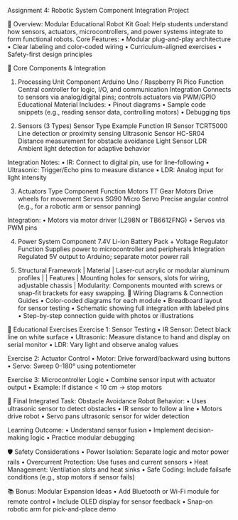 Assignment 4: Robotic System Component Integration Project

🧠 Overview: Modular Educational Robot Kit
Goal: Help students understand how sensors, actuators, microcontrollers, and power systems integrate to form functional robots.
Core Features:
•	Modular plug-and-play architecture
•	Clear labeling and color-coded wiring
•	Curriculum-aligned exercises
•	Safety-first design principles

🧩 Core Components & Integration
1. Processing Unit
Component	Arduino Uno / Raspberry Pi Pico
Function	Central controller for logic, I/O, and communication
Integration	Connects to sensors via analog/digital pins; controls actuators via PWM/GPIO
Educational Material Includes:
•	Pinout diagrams
•	Sample code snippets (e.g., reading sensor data, controlling motors)
•	Debugging tips

2. Sensors (3 Types)
Sensor Type	Example	Function
IR Sensor	TCRT5000	Line detection or proximity sensing
Ultrasonic Sensor	HC-SR04	Distance measurement for obstacle avoidance
Light Sensor	LDR	Ambient light detection for adaptive behavior

Integration Notes:
•	IR: Connect to digital pin, use for line-following
•	Ultrasonic: Trigger/Echo pins to measure distance
•	LDR: Analog input for light intensity

3. Actuators
Type	Component	Function
Motors	TT Gear Motors	Drive wheels for movement
Servos	SG90 Micro Servo	Precise angular control (e.g., for a robotic arm or sensor panning)

Integration:
•	Motors via motor driver (L298N or TB6612FNG)
•	Servos via PWM pins

4. Power System
Component	7.4V Li-ion Battery Pack + Voltage Regulator
Function	Supplies power to microcontroller and peripherals
Integration	Regulated 5V output to Arduino; separate motor power rail

5. Structural Framework
| Material | Laser-cut acrylic or modular aluminum profiles |
| Features | Mounting holes for sensors, slots for wiring, adjustable chassis |
Modularity: Components mounted with screws or snap-fit brackets for easy swapping.
🔌 Wiring Diagrams & Connection Guides
•	Color-coded diagrams for each module
•	Breadboard layout for sensor testing
•	Schematic showing full integration with labeled pins
•	Step-by-step connection guide with photos or illustrations

🧪 Educational Exercises
Exercise 1: Sensor Testing
•	IR Sensor: Detect black line on white surface
•	Ultrasonic: Measure distance to hand and display on serial monitor
•	LDR: Vary light and observe analog values

Exercise 2: Actuator Control
•	Motor: Drive forward/backward using buttons
•	Servo: Sweep 0–180° using potentiometer

Exercise 3: Microcontroller Logic
•	Combine sensor input with actuator output
•	Example: If distance < 10 cm → stop motors

🤖 Final Integrated Task: Obstacle Avoidance Robot
Behavior:
•	Uses ultrasonic sensor to detect obstacles
•	IR sensor to follow a line
•	Motors drive robot
•	Servo pans ultrasonic sensor for wider detection

Learning Outcome:
•	Understand sensor fusion
•	Implement decision-making logic
•	Practice modular debugging

🛡️ Safety Considerations
•	Power Isolation: Separate logic and motor power rails
•	Overcurrent Protection: Use fuses and current sensors
•	Heat Management: Ventilation slots and heat sinks
•	Safe Coding: Include failsafe conditions (e.g., stop motors if sensor fails)

📚 Bonus: Modular Expansion Ideas
•	Add Bluetooth or Wi-Fi module for remote control
•	Include OLED display for sensor feedback
•	Snap-on robotic arm for pick-and-place demo
